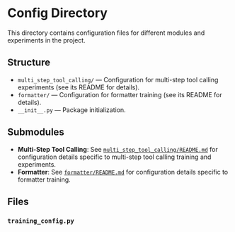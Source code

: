 # Config Directory

This directory contains configuration files for different modules and experiments in the project.

## Structure

- `multi_step_tool_calling/` — Configuration for multi-step tool calling experiments (see its README for details).
- `formatter/` — Configuration for formatter training (see its README for details).
- `__init__.py` — Package initialization.

## Submodules

- **Multi-Step Tool Calling**: See [`multi_step_tool_calling/README.md`](multi_step_tool_calling/README.md) for configuration details specific to multi-step tool calling training and experiments.
- **Formatter**: See [`formatter/README.md`](formatter/README.md) for configuration details specific to formatter training.

## Files

### `training_config.py`